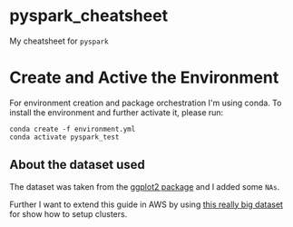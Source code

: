 # pyspark_cheatsheet
My cheatsheet for `pyspark`

# Create and Active the Environment

For environment creation and package orchestration I'm using conda. To install the environment and further activate it, please run:

```
conda create -f environment.yml
conda activate pyspark_test
```



## About the dataset used

The dataset was taken from the [ggplot2 package](https://ggplot2.tidyverse.org/) and I added some `NAs`. 


Further I want to extend this guide in AWS by using [this really big dataset](https://github.com/beanumber/airlines) for show how to setup clusters.


